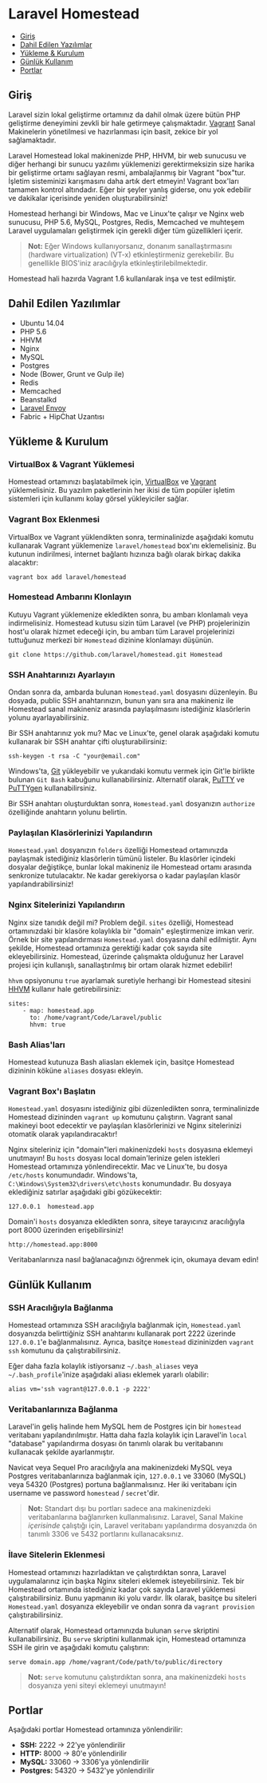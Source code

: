 # Laravel Homestead

- [Giriş](#introduction)
- [Dahil Edilen Yazılımlar](#included-software)
- [Yükleme & Kurulum](#installation-and-setup)
- [Günlük Kullanım](#daily-usage)
- [Portlar](#ports)

<a name="introduction"></a>
## Giriş

Laravel sizin lokal geliştirme ortamınız da dahil olmak üzere bütün PHP geliştirme deneyimini zevkli bir hale getirmeye çalışmaktadır. [Vagrant](http://vagrantup.com) Sanal Makinelerin yönetilmesi ve hazırlanması için basit, zekice bir yol sağlamaktadır.

Laravel Homestead lokal makinenizde PHP, HHVM, bir web sunucusu ve diğer herhangi bir sunucu yazılımı yüklemenizi gerektirmeksizin size harika bir geliştirme ortamı sağlayan resmi, ambalajlanmış bir Vagrant "box"tur. İşletim sisteminizi karışmasını daha artık dert etmeyin! Vagrant box'ları tamamen kontrol altındadır. Eğer bir şeyler yanlış giderse, onu yok edebilir ve dakikalar içerisinde yeniden oluşturabilirsiniz!

Homestead herhangi bir Windows, Mac ve Linux'te çalışır ve Nginx web sunucusu, PHP 5.6, MySQL, Postgres, Redis, Memcached ve muhteşem Laravel uygulamaları geliştirmek için gerekli diğer tüm güzellikleri içerir.

> **Not:** Eğer Windows kullanıyorsanız, donanım sanallaştırmasını (hardware virtualization) (VT-x) etkinleştirmeniz gerekebilir. Bu genellikle BIOS'iniz aracılığıyla etkinleştirilebilmektedir.

Homestead hali hazırda Vagrant 1.6 kullanılarak inşa ve test edilmiştir.

<a name="included-software"></a>
## Dahil Edilen Yazılımlar

- Ubuntu 14.04
- PHP 5.6
- HHVM
- Nginx
- MySQL
- Postgres
- Node (Bower, Grunt ve Gulp ile)
- Redis
- Memcached
- Beanstalkd
- [Laravel Envoy](/docs/ssh#envoy-task-runner)
- Fabric + HipChat Uzantısı

<a name="installation-and-setup"></a>
## Yükleme & Kurulum

### VirtualBox & Vagrant Yüklemesi

Homestead ortamınızı başlatabilmek için, [VirtualBox](https://www.virtualbox.org/wiki/Downloads) ve [Vagrant](http://www.vagrantup.com/downloads.html) yüklemelisiniz. Bu yazılım paketlerinin her ikisi de tüm popüler işletim sistemleri için kullanımı kolay görsel yükleyiciler sağlar.

### Vagrant Box Eklenmesi

VirtualBox ve Vagrant yüklendikten sonra, terminalinizde aşağıdaki komutu kullanarak Vagrant yüklemenize `laravel/homestead` box'ını eklemelisiniz. Bu kutunun indirilmesi, internet bağlantı hızınıza bağlı olarak birkaç dakika alacaktır:

	vagrant box add laravel/homestead

### Homestead Ambarını Klonlayın

Kutuyu Vagrant yüklemenize ekledikten sonra, bu ambarı klonlamalı veya indirmelisiniz. Homestead kutusu sizin tüm Laravel (ve PHP) projelerinizin host'u olarak hizmet edeceği için, bu ambarı tüm Laravel projelerinizi tuttuğunuz merkezi bir `Homestead` dizinine klonlamayı düşünün.

	git clone https://github.com/laravel/homestead.git Homestead

### SSH Anahtarınızı Ayarlayın

Ondan sonra da, ambarda bulunan `Homestead.yaml` dosyasını düzenleyin. Bu dosyada, public SSH anahtarınızın, bunun yanı sıra ana makineniz ile Homestead sanal makineniz arasında paylaşılmasını istediğiniz klasörlerin yolunu ayarlayabilirsiniz.

Bir SSH anahtarınız yok mu? Mac ve Linux'te, genel olarak aşağıdaki komutu kullanarak bir SSH anahtar çifti oluşturabilirsiniz:

	ssh-keygen -t rsa -C "your@email.com"

Windows'ta, [Git](http://git-scm.com/) yükleyebilir ve yukarıdaki komutu vermek için Git'le birlikte bulunan `Git Bash` kabuğunu kullanabilirsiniz. Alternatif olarak, [PuTTY](http://www.chiark.greenend.org.uk/~sgtatham/putty/download.html) ve [PuTTYgen](http://www.chiark.greenend.org.uk/~sgtatham/putty/download.html) kullanabilirsiniz.

Bir SSH anahtarı oluşturduktan sonra, `Homestead.yaml` dosyanızın `authorize` özelliğinde anahtarın yolunu belirtin.

### Paylaşılan Klasörlerinizi Yapılandırın

`Homestead.yaml` dosyanızın `folders` özelliği Homestead ortamınızda paylaşmak istediğiniz klasörlerin tümünü listeler. Bu klasörler içindeki dosyalar değiştikçe, bunlar lokal makineniz ile Homestead ortamı arasında senkronize tutulacaktır. Ne kadar gerekiyorsa o kadar paylaşılan klasör yapılandırabilirsiniz!

### Nginx Sitelerinizi Yapılandırın

Nginx size tanıdık değil mi? Problem değil. `sites` özelliği, Homestead ortamınızdaki bir klasöre kolaylıkla bir "domain" eşleştirmenize imkan verir. Örnek bir site yapılandırması `Homestead.yaml` dosyasına dahil edilmiştir. Aynı şekilde, Homestead ortamınıza gerektiği kadar çok sayıda site ekleyebilirsiniz. Homestead, üzerinde çalışmakta olduğunuz her Laravel projesi için kullanışlı, sanallaştırılmış bir ortam olarak hizmet edebilir!

`hhvm` opsiyonunu `true` ayarlamak suretiyle herhangi bir Homestead sitesini [HHVM](http://hhvm.com) kullanır hale getirebilirsiniz:

	sites:
	    - map: homestead.app
	      to: /home/vagrant/Code/Laravel/public
	      hhvm: true

### Bash Alias'ları

Homestead kutunuza Bash aliasları eklemek için, basitçe Homestead dizininin köküne `aliases` dosyası ekleyin.

### Vagrant Box'ı Başlatın

`Homestead.yaml` dosyasını istediğiniz gibi düzenledikten sonra, terminalinizde Homestead dizininden `vagrant up` komutunu çalıştırın. Vagrant sanal makineyi boot edecektir ve paylaşılan klasörlerinizi ve Nginx sitelerinizi otomatik olarak yapılandıracaktır!

Nginx siteleriniz için "domain"leri makinenizdeki `hosts` dosyasına eklemeyi unutmayın! Bu `hosts` dosyası local domain'lerinize gelen istekleri Homestead ortamınıza yönlendirecektir. Mac ve Linux'te, bu dosya `/etc/hosts` konumundadır. Windows'ta, `C:\Windows\System32\drivers\etc\hosts` konumundadır. Bu dosyaya eklediğiniz satırlar aşağıdaki gibi gözükecektir:

	127.0.0.1  homestead.app

Domain'i `hosts` dosyanıza ekledikten sonra, siteye tarayıcınız aracılığıyla port 8000 üzerinden erişebilirsiniz!

	http://homestead.app:8000

Veritabanlarınıza nasıl bağlanacağınızı öğrenmek için, okumaya devam edin!

<a name="daily-usage"></a>
## Günlük Kullanım

### SSH Aracılığıyla Bağlanma

Homestead ortamınıza SSH aracılığıyla bağlanmak için, `Homestead.yaml` dosyanızda belirttiğiniz SSH anahtarını kullanarak port 2222 üzerinde `127.0.0.1`'e bağlanmalısınız. Ayrıca, basitçe `Homestead` dizininizden `vagrant ssh` komutunu da çalıştırabilirsiniz.

Eğer daha fazla kolaylık istiyorsanız `~/.bash_aliases` veya `~/.bash_profile`'inize aşağıdaki aliası eklemek yararlı olabilir:

	alias vm='ssh vagrant@127.0.0.1 -p 2222'

### Veritabanlarınıza Bağlanma

Laravel'in geliş halinde hem MySQL hem de Postgres için bir `homestead` veritabanı yapılandırılmıştır. Hatta daha fazla kolaylık için Laravel'in `local` "database" yapılandırma dosyası ön tanımlı olarak bu veritabanını kullanacak şekilde ayarlanmıştır.

Navicat veya Sequel Pro aracılığıyla ana makinenizdeki MySQL veya Postgres veritabanlarınıza bağlanmak için, `127.0.0.1` ve 33060 (MySQL) veya 54320 (Postgres) portuna bağlanmalısınız. Her iki veritabanı için username ve password `homestead` / `secret`'dir.

> **Not:** Standart dışı bu portları sadece ana makinenizdeki veritabanlarına bağlanırken kullanmalısınız. Laravel, Sanal Makine _içerisinde_ çalıştığı için, Laravel veritabanı yapılandırma dosyanızda ön tanımlı 3306 ve 5432 portlarını kullanacaksınız.

### İlave Sitelerin Eklenmesi

Homestead ortamınızı hazırladıktan ve çalıştırdıktan sonra, Laravel uygulamalarınız için başka Nginx siteleri eklemek isteyebilirsiniz. Tek bir Homestead ortamında istediğiniz kadar çok sayıda Laravel yüklemesi çalıştırabilirsiniz. Bunu yapmanın iki yolu vardır. İlk olarak, basitçe bu siteleri `Homestead.yaml` dosyanıza ekleyebilir ve ondan sonra da `vagrant provision` çalıştırabilirsiniz.

Alternatif olarak, Homestead ortamınızda bulunan `serve` skriptini kullanabilirsiniz. Bu `serve` skriptini kullanmak için, Homestead ortamınıza SSH ile girin ve aşağıdaki komutu çalıştırın:

	serve domain.app /home/vagrant/Code/path/to/public/directory

> **Not:** `serve` komutunu çalıştırdıktan sonra, ana makinenizdeki `hosts` dosyanıza yeni siteyi eklemeyi unutmayın!

<a name="ports"></a>
## Portlar

Aşağıdaki portlar Homestead ortamınıza yönlendirilir:

- **SSH:** 2222 -> 22'ye yönlendirilir
- **HTTP:** 8000 -> 80'e yönlendirilir
- **MySQL:** 33060 -> 3306'ya yönlendirilir
- **Postgres:** 54320 -> 5432'ye yönlendirilir
